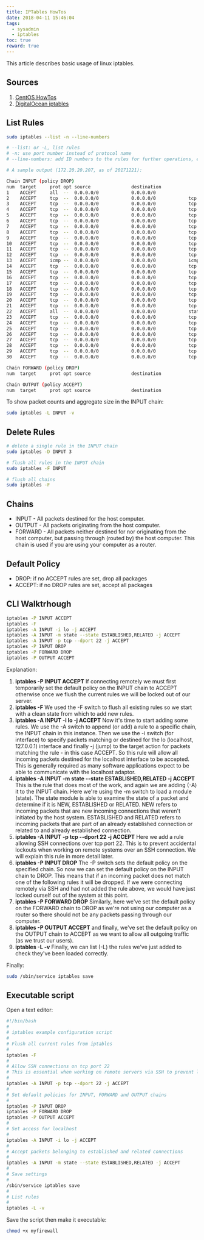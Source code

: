 ```yaml
---
title: IPTables HowTos
date: 2018-04-11 15:46:04
tags:
  - sysadmin
  - iptables
toc: true
reward: true
---
```


This article describes basic usage of linux iptables.

<!-- more -->

## Sources

1. [CentOS HowTos][1]
1. [DigitalOcean iptables][2]

## List Rules

```bash
sudo iptables --list -n --line-numbers

# --list: or -L, list rules
# -n: use port number instead of protocol name
# --line-numbers: add ID numbers to the rules for further operations, e.g. deleting

# A sample output (172.20.20.207, as of 20171221):

Chain INPUT (policy DROP)
num  target     prot opt source               destination
1    ACCEPT     all  --  0.0.0.0/0            0.0.0.0/0
2    ACCEPT     tcp  --  0.0.0.0/0            0.0.0.0/0            tcp dpt:22
3    ACCEPT     tcp  --  0.0.0.0/0            0.0.0.0/0            tcp dpt:21
4    ACCEPT     tcp  --  0.0.0.0/0            0.0.0.0/0            tcp dpt:80
5    ACCEPT     tcp  --  0.0.0.0/0            0.0.0.0/0            tcp dpt:443
6    ACCEPT     tcp  --  0.0.0.0/0            0.0.0.0/0            tcp dpt:3030
7    ACCEPT     tcp  --  0.0.0.0/0            0.0.0.0/0            tcp dpt:6379
8    ACCEPT     tcp  --  0.0.0.0/0            0.0.0.0/0            tcp dpt:8080
9    ACCEPT     tcp  --  0.0.0.0/0            0.0.0.0/0            tcp dpt:3000
10   ACCEPT     tcp  --  0.0.0.0/0            0.0.0.0/0            tcp dpt:3001
11   ACCEPT     tcp  --  0.0.0.0/0            0.0.0.0/0            tcp dpt:8090
12   ACCEPT     tcp  --  0.0.0.0/0            0.0.0.0/0            tcp dpt:8091
13   ACCEPT     icmp --  0.0.0.0/0            0.0.0.0/0            icmptype 8
14   ACCEPT     tcp  --  0.0.0.0/0            0.0.0.0/0            tcp dpt:5672
15   ACCEPT     tcp  --  0.0.0.0/0            0.0.0.0/0            tcp dpt:15672
16   ACCEPT     tcp  --  0.0.0.0/0            0.0.0.0/0            tcp dpt:6677
17   ACCEPT     tcp  --  0.0.0.0/0            0.0.0.0/0            tcp dpt:6682
18   ACCEPT     tcp  --  0.0.0.0/0            0.0.0.0/0            tcp dpt:6680
19   ACCEPT     tcp  --  0.0.0.0/0            0.0.0.0/0            tcp dpt:5678
20   ACCEPT     tcp  --  0.0.0.0/0            0.0.0.0/0            tcp dpt:5001
21   ACCEPT     tcp  --  0.0.0.0/0            0.0.0.0/0            tcp dpt:6683
22   ACCEPT     all  --  0.0.0.0/0            0.0.0.0/0            state RELATED,ESTABLISHED
23   ACCEPT     tcp  --  0.0.0.0/0            0.0.0.0/0            tcp dpt:4242
24   ACCEPT     tcp  --  0.0.0.0/0            0.0.0.0/0            tcp dpt:5005
25   ACCEPT     tcp  --  0.0.0.0/0            0.0.0.0/0            tcp dpt:5006
26   ACCEPT     tcp  --  0.0.0.0/0            0.0.0.0/0            tcp dpt:5000
27   ACCEPT     tcp  --  0.0.0.0/0            0.0.0.0/0            tcp dpt:3307
28   ACCEPT     tcp  --  0.0.0.0/0            0.0.0.0/0            tcp dpt:3308
29   ACCEPT     tcp  --  0.0.0.0/0            0.0.0.0/0            tcp dpt:15672
30   ACCEPT     tcp  --  0.0.0.0/0            0.0.0.0/0            tcp dpt:5672

Chain FORWARD (policy DROP)
num  target     prot opt source               destination

Chain OUTPUT (policy ACCEPT)
num  target     prot opt source               destination
```

To show packet counts and aggregate size in the INPUT chain:

```bash
sudo iptables -L INPUT -v
```

## Delete Rules

```bash
# delete a single rule in the INPUT chain
sudo iptables -D INPUT 3

# flush all rules in the INPUT chain
sudo iptables -F INPUT

# flush all chains
sudo iptables -F
```

## Chains

- INPUT - All packets destined for the host computer.
- OUTPUT - All packets originating from the host computer.
- FORWARD - All packets neither destined for nor originating from the host computer, but passing through (routed by) the host computer. This chain is used if you are using your computer as a router.

## Default Policy

- DROP: if no ACCEPT rules are set, drop all packages
- ACCEPT: if no DROP rules are set, accept all packages

## CLI Walktrhough

```bash
iptables -P INPUT ACCEPT
iptables -F
iptables -A INPUT -i lo -j ACCEPT
iptables -A INPUT -m state --state ESTABLISHED,RELATED -j ACCEPT
iptables -A INPUT -p tcp --dport 22 -j ACCEPT
iptables -P INPUT DROP
iptables -P FORWARD DROP
iptables -P OUTPUT ACCEPT
```

Explanation:

1. **iptables -P INPUT ACCEPT** If connecting remotely we must first temporarily set the default policy on the INPUT chain to ACCEPT otherwise once we flush the current rules we will be locked out of our server.
1. **iptables -F** We used the -F switch to flush all existing rules so we start with a clean state from which to add new rules.
1. **iptables -A INPUT -i lo -j ACCEPT** Now it's time to start adding some rules. We use the -A switch to append (or add) a rule to a specific chain, the INPUT chain in this instance. Then we use the -i switch (for interface) to specify packets matching or destined for the lo (localhost, 127.0.0.1) interface and finally -j (jump) to the target action for packets matching the rule - in this case ACCEPT. So this rule will allow all incoming packets destined for the localhost interface to be accepted. This is generally required as many software applications expect to be able to communicate with the localhost adaptor.
1. **iptables -A INPUT -m state --state ESTABLISHED,RELATED -j ACCEPT** This is the rule that does most of the work, and again we are adding (-A) it to the INPUT chain. Here we're using the -m switch to load a module (state). The state module is able to examine the state of a packet and determine if it is NEW, ESTABLISHED or RELATED. NEW refers to incoming packets that are new incoming connections that weren't initiated by the host system. ESTABLISHED and RELATED refers to incoming packets that are part of an already established connection or related to and already established connection.
1. **iptables -A INPUT -p tcp --dport 22 -j ACCEPT** Here we add a rule allowing SSH connections over tcp port 22. This is to prevent accidental lockouts when working on remote systems over an SSH connection. We will explain this rule in more detail later.
1. **iptables -P INPUT DROP** The -P switch sets the default policy on the specified chain. So now we can set the default policy on the INPUT chain to DROP. This means that if an incoming packet does not match one of the following rules it will be dropped. If we were connecting remotely via SSH and had not added the rule above, we would have just locked ourself out of the system at this point.
1. **iptables -P FORWARD DROP** Similarly, here we've set the default policy on the FORWARD chain to DROP as we're not using our computer as a router so there should not be any packets passing through our computer.
1. **iptables -P OUTPUT ACCEPT** and finally, we've set the default policy on the OUTPUT chain to ACCEPT as we want to allow all outgoing traffic (as we trust our users).
1. **iptables -L -v** Finally, we can list (-L) the rules we've just added to check they've been loaded correctly.

Finally:

```bash
sudo /sbin/service iptables save
```

## Executable script

Open a text editor:

```bash
#!/bin/bash
#
# iptables example configuration script
#
# Flush all current rules from iptables
#
iptables -F
#
# Allow SSH connections on tcp port 22
# This is essential when working on remote servers via SSH to prevent locking yourself out of the system
#
iptables -A INPUT -p tcp --dport 22 -j ACCEPT
#
# Set default policies for INPUT, FORWARD and OUTPUT chains
#
iptables -P INPUT DROP
iptables -P FORWARD DROP
iptables -P OUTPUT ACCEPT
#
# Set access for localhost
#
iptables -A INPUT -i lo -j ACCEPT
#
# Accept packets belonging to established and related connections
#
iptables -A INPUT -m state --state ESTABLISHED,RELATED -j ACCEPT
#
# Save settings
#
/sbin/service iptables save
#
# List rules
#
iptables -L -v
```

Save the script then make it executable:

```bash
chmod +x myfirewall
```

<!-- reference links -->
[1]: <https://wiki.centos.org/HowTos/Network/IPTables>
[2]: <https://www.digitalocean.com/community/tutorials/how-to-list-and-delete-iptables-firewall-rules>
